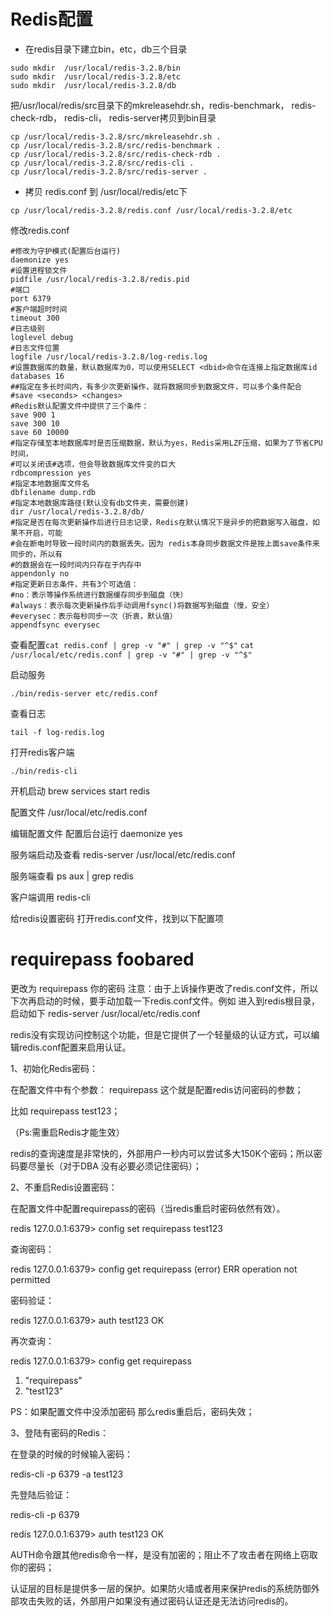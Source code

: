 # Redis配置

* 在redis目录下建立bin，etc，db三个目录
```
sudo mkdir  /usr/local/redis-3.2.8/bin
sudo mkdir  /usr/local/redis-3.2.8/etc
sudo mkdir  /usr/local/redis-3.2.8/db
```
把/usr/local/redis/src目录下的mkreleasehdr.sh，redis-benchmark， redis-check-rdb， redis-cli， redis-server拷贝到bin目录
```
cp /usr/local/redis-3.2.8/src/mkreleasehdr.sh .
cp /usr/local/redis-3.2.8/src/redis-benchmark .
cp /usr/local/redis-3.2.8/src/redis-check-rdb .
cp /usr/local/redis-3.2.8/src/redis-cli .
cp /usr/local/redis-3.2.8/src/redis-server .
```
* 拷贝 redis.conf 到 /usr/local/redis/etc下
  
```
cp /usr/local/redis-3.2.8/redis.conf /usr/local/redis-3.2.8/etc
```
修改redis.conf
```
#修改为守护模式(配置后台运行)
daemonize yes
#设置进程锁文件
pidfile /usr/local/redis-3.2.8/redis.pid
#端口
port 6379
#客户端超时时间
timeout 300
#日志级别
loglevel debug
#日志文件位置
logfile /usr/local/redis-3.2.8/log-redis.log
#设置数据库的数量，默认数据库为0，可以使用SELECT <dbid>命令在连接上指定数据库id
databases 16
##指定在多长时间内，有多少次更新操作，就将数据同步到数据文件，可以多个条件配合
#save <seconds> <changes>
#Redis默认配置文件中提供了三个条件：
save 900 1
save 300 10
save 60 10000
#指定存储至本地数据库时是否压缩数据，默认为yes，Redis采用LZF压缩，如果为了节省CPU时间，
#可以关闭该#选项，但会导致数据库文件变的巨大
rdbcompression yes
#指定本地数据库文件名
dbfilename dump.rdb
#指定本地数据库路径(默认没有db文件夹，需要创建)
dir /usr/local/redis-3.2.8/db/
#指定是否在每次更新操作后进行日志记录，Redis在默认情况下是异步的把数据写入磁盘，如果不开启，可能
#会在断电时导致一段时间内的数据丢失。因为 redis本身同步数据文件是按上面save条件来同步的，所以有
#的数据会在一段时间内只存在于内存中
appendonly no
#指定更新日志条件，共有3个可选值：
#no：表示等操作系统进行数据缓存同步到磁盘（快）
#always：表示每次更新操作后手动调用fsync()将数据写到磁盘（慢，安全）
#everysec：表示每秒同步一次（折衷，默认值）
appendfsync everysec
```
查看配置`cat redis.conf | grep -v "#" | grep -v "^$"`
`cat /usr/local/etc/redis.conf | grep -v "#" | grep -v "^$"`

启动服务
```
./bin/redis-server etc/redis.conf
```
查看日志
```
tail -f log-redis.log
```
打开redis客户端
```
./bin/redis-cli
```

开机启动
brew services start redis

配置文件
/usr/local/etc/redis.conf

编辑配置文件 配置后台运行
daemonize yes

服务端启动及查看
redis-server /usr/local/etc/redis.conf

服务端查看
ps aux | grep redis

客户端调用
redis-cli

给redis设置密码
打开redis.conf文件，找到以下配置项
# requirepass foobared
更改为
requirepass 你的密码
注意：由于上诉操作更改了redis.conf文件，所以下次再启动的时候，要手动加载一下redis.conf文件。例如
进入到redis根目录，启动如下
redis-server /usr/local/etc/redis.conf


 redis没有实现访问控制这个功能，但是它提供了一个轻量级的认证方式，可以编辑redis.conf配置来启用认证。

   1、初始化Redis密码：

   在配置文件中有个参数： requirepass  这个就是配置redis访问密码的参数；

   比如 requirepass test123；

   （Ps:需重启Redis才能生效）

   redis的查询速度是非常快的，外部用户一秒内可以尝试多大150K个密码；所以密码要尽量长（对于DBA 没有必要必须记住密码）；

   2、不重启Redis设置密码：

   在配置文件中配置requirepass的密码（当redis重启时密码依然有效）。

   redis 127.0.0.1:6379> config set requirepass test123

   查询密码：

   redis 127.0.0.1:6379> config get requirepass
   (error) ERR operation not permitted

   密码验证：

   redis 127.0.0.1:6379> auth test123
   OK

   再次查询：

   redis 127.0.0.1:6379> config get requirepass
   1) "requirepass"
   2) "test123"

   PS：如果配置文件中没添加密码 那么redis重启后，密码失效；

   3、登陆有密码的Redis：

   在登录的时候的时候输入密码：

   redis-cli -p 6379 -a test123

   先登陆后验证：

   redis-cli -p 6379

   redis 127.0.0.1:6379> auth test123
   OK

   AUTH命令跟其他redis命令一样，是没有加密的；阻止不了攻击者在网络上窃取你的密码；

   认证层的目标是提供多一层的保护。如果防火墙或者用来保护redis的系统防御外部攻击失败的话，外部用户如果没有通过密码认证还是无法访问redis的。